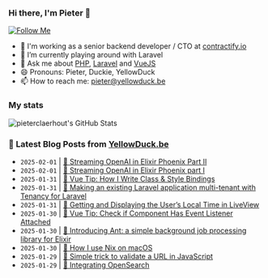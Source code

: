 ### Hi there, I'm Pieter 👋  
[![Follow Me](https://img.shields.io/github/followers/pieterclaerhout?label=Follow&style=social)](https://github.com/pieterclaerhout)

- 🏢 I'm working as a senior backend developer / CTO at [contractify.io](https://contractify.io)
- 🌱 I’m currently playing around with Laravel
- 💬 Ask me about [PHP](https://php.net), [Laravel](http://laravel.com) and [VueJS](https://vuejs.org)
- 😄 Pronouns: Pieter, Duckie, YellowDuck
- 📫 How to reach me: pieter@yellowduck.be

### My stats

![pieterclaerhout's GitHub Stats](https://github-readme-stats.vercel.app/api?username=pieterclaerhout&show_icons=true&count_private=true&line_height=40)

### 📩 Latest Blog Posts from [YellowDuck.be](https://www.yellowduck.be/)
<!-- BLOG-POST-LIST:START -->
- `2025-02-01` | [🔗 Streaming OpenAI in Elixir Phoenix Part II](https://www.yellowduck.be/posts/streaming-openai-in-elixir-phoenix-part-ii)  
- `2025-02-01` | [🔗 Streaming OpenAI in Elixir Phoenix part I](https://www.yellowduck.be/posts/streaming-openai-in-elixir-phoenix-part-i)  
- `2025-01-31` | [🐥 Vue Tip: How I Write Class &amp; Style Bindings](https://www.yellowduck.be/posts/vue-tip-how-i-write-class-style-bindings)  
- `2025-01-31` | [🔗 Making an existing Laravel application multi-tenant with Tenancy for Laravel](https://www.yellowduck.be/posts/making-an-existing-laravel-application-multi-tenant-with-tenancy-for-laravel)  
- `2025-01-31` | [🔗 Getting and Displaying the User’s Local Time in LiveView](https://www.yellowduck.be/posts/getting-and-displaying-the-users-local-time-in-liveview)  
- `2025-01-30` | [🐥 Vue Tip: Check if Component Has Event Listener Attached](https://www.yellowduck.be/posts/vue-tip-check-if-component-has-event-listener-attached)  
- `2025-01-30` | [🔗 Introducing Ant: a simple background job processing library for Elixir](https://www.yellowduck.be/posts/introducing-ant-a-simple-background-job-processing-library-for-elixir)  
- `2025-01-30` | [🔗 How I use Nix on macOS](https://www.yellowduck.be/posts/how-i-use-nix-on-macos)  
- `2025-01-29` | [🐥 Simple trick to validate a URL in JavaScript](https://www.yellowduck.be/posts/simple-trick-to-validate-a-url-in-javascript)  
- `2025-01-29` | [🔗 Integrating OpenSearch](https://www.yellowduck.be/posts/integrating-opensearch)  

<!-- BLOG-POST-LIST:END -->
